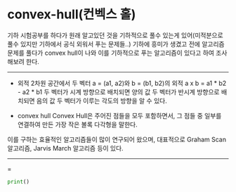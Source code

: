 # convex-hull(컨벡스 홀)

기하 시험공부를 하다가 원래 알고있던 것을 기하적으로 풀수 있는게 있어(미적분으로 풀수 있지만 기하에서 공식 외워서 푸는 문제들..) 기하에 흥미가 생겼고 전에 알고리즘 문제를 풀다가 convex hull이 나와 이를 기하적으로 푸는 알고리즘이 있다고 하여 조사해보려 한다.

-----

* 외적
  2차원 공간에서 두 벡터 a = (a1, a2)와 b = (b1, b2)의 외적
  a x b = a1 * b2 - a2 * b1
  두 벡터가 시계 방향으로 배치되면 양의 값
  두 벡터가 반시계 방향으로 배치되면 음의 값
  두 벡터가 이루는 각도의 방향을 알 수 있다.
  

* convex hull
  Convex Hull은 주어진 점들을 모두 포함하면서, 그 점들 중 일부를 연결하여 만든 가장 작은 볼록 다각형을 말한다.



이를 구하는 효율적인 알고리즘들이 많이 연구되어 왔으며, 대표적으로 Graham Scan 알고리즘, Jarvis March 알고리즘 등이 있다.

------

= 

```python
print()
```
